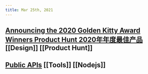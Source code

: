 ```yaml
---
title: Mar 25th, 2021
---
```


## [Announcing the 2020 Golden Kitty Award Winners Product Hunt 2020年年度最佳产品](https://www.producthunt.com/stories/announcing-the-2020-golden-kitty-award-winners) [[Design]] [[Product Hunt]]
## [Public APIs](https://publicapis.sznm.dev/) [[Tools]] [[Nodejs]]
##
